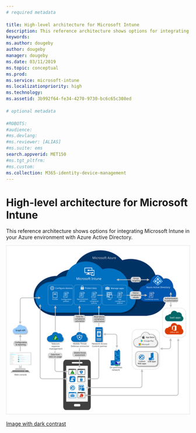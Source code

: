 ```yaml
---
# required metadata

title: High-level architecture for Microsoft Intune
description: This reference architecture shows options for integrating Microsoft Intune in your Azure environment with Azure Active Directory.
keywords:
ms.author: dougeby
author: dougeby
manager: dougeby
ms.date: 03/11/2019
ms.topic: conceptual
ms.prod:
ms.service: microsoft-intune
ms.localizationpriority: high
ms.technology:
ms.assetid: 3b992f64-fe34-4270-9730-bc6c65c308ed

# optional metadata

#ROBOTS:
#audience:
#ms.devlang:
#ms.reviewer: [ALIAS]
#ms.suite: ems
search.appverid: MET150
#ms.tgt_pltfrm:
#ms.custom:
ms.collection: M365-identity-device-management
---
```

# High-level architecture for Microsoft Intune
This reference architecture shows options for integrating Microsoft Intune in your Azure environment with Azure Active Directory.  

![High-level architectural diagram for Microsoft Intune](./media/intunearchitecture_wh.svg)

[Image with dark contrast](./media/intunearchitecture.svg)
